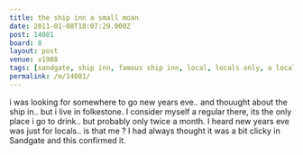 ```yaml
---
title: the ship inn a small moan
date: 2011-01-08T18:07:29.000Z
post: 14081
board: 8
layout: post
venue: v1988
tags: [sandgate, ship inn, famous ship inn, local, locals only, a local pub for local people, new years eve]
permalink: /m/14081/
---
```

i was looking for somewhere to go new years eve.. and thouught about the ship in.. but i live in folkestone. I consider myself a regular there, its the only place i go to drink.. but probably only twice a month. I heard new years eve was just for locals.. is that me ? I had always thought it was a bit clicky in Sandgate and this confirmed it.
